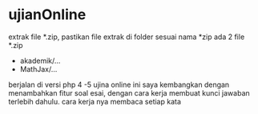# ujianOnline
extrak file *.zip, pastikan file extrak di folder sesuai nama *zip
ada 2 file *.zip
- akademik/...
- MathJax/...

berjalan di versi php 4 -5
ujina online ini saya kembangkan dengan menambahkan fitur soal esai, dengan cara kerja membuat kunci jawaban terlebih dahulu.
cara kerja nya membaca setiap kata
